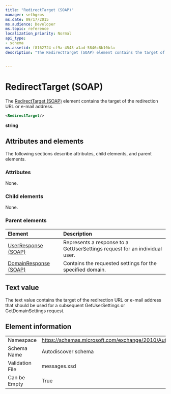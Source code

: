 ```yaml
---
title: "RedirectTarget (SOAP)"
manager: sethgros
ms.date: 09/17/2015
ms.audience: Developer
ms.topic: reference
localization_priority: Normal
api_type:
- schema
ms.assetid: f8162724-cf9a-4543-a1ad-5846c8b10bfa
description: "The RedirectTarget (SOAP) element contains the target of the redirection URL or e-mail address."
 
 
---
```


# RedirectTarget (SOAP)

The [RedirectTarget (SOAP)](redirecttarget-soap.md) element contains the target of the redirection URL or e-mail address. 
  
```XML
<RedirectTarget/>
```

 **string**
## Attributes and elements

The following sections describe attributes, child elements, and parent elements.
  
### Attributes

None.
  
### Child elements

None.
  
### Parent elements

|**Element**|**Description**|
|:-----|:-----|
|[UserResponse (SOAP)](userresponse-soap.md) <br/> |Represents a response to a GetUserSettings request for an individual user.  <br/> |
|[DomainResponse (SOAP)](domainresponse-soap.md) <br/> |Contains the requested settings for the specified domain.  <br/> |
   
## Text value

The text value contains the target of the redirection URL or e-mail address that should be used for a subsequent GetUserSettings or GetDomainSettings request.
  
## Element information

|||
|:-----|:-----|
|Namespace  <br/> |https://schemas.microsoft.com/exchange/2010/Autodiscover  <br/> |
|Schema Name  <br/> |Autodiscover schema  <br/> |
|Validation File  <br/> |messages.xsd  <br/> |
|Can be Empty  <br/> |True  <br/> |
   


